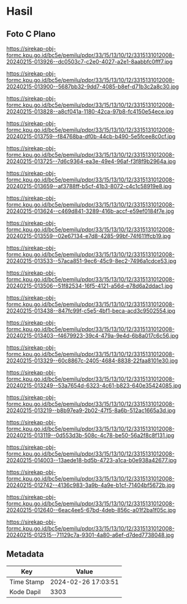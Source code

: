 # Hasil

## Foto C Plano

https://sirekap-obj-formc.kpu.go.id/bc5e/pemilu/pdpr/33/15/13/10/12/3315131012008-20240215-013926--dc0503c7-c2e0-4027-a2e1-8aabbfc0fff7.jpg

https://sirekap-obj-formc.kpu.go.id/bc5e/pemilu/pdpr/33/15/13/10/12/3315131012008-20240215-013900--5687bb32-9dd7-4085-b8ef-d71b3c2a8c30.jpg

https://sirekap-obj-formc.kpu.go.id/bc5e/pemilu/pdpr/33/15/13/10/12/3315131012008-20240215-013828--a8cf041a-1180-42ca-97b8-fc4150e54ece.jpg

https://sirekap-obj-formc.kpu.go.id/bc5e/pemilu/pdpr/33/15/13/10/12/3315131012008-20240215-013759--f84768ba-df0b-44cb-b490-5e5fcee8c0cf.jpg

https://sirekap-obj-formc.kpu.go.id/bc5e/pemilu/pdpr/33/15/13/10/12/3315131012008-20240215-013725--7d6c9364-ea3e-49e4-96af-f3f8f9b2964a.jpg

https://sirekap-obj-formc.kpu.go.id/bc5e/pemilu/pdpr/33/15/13/10/12/3315131012008-20240215-013659--af3788ff-b5cf-41b3-8072-c4c1c58919e8.jpg

https://sirekap-obj-formc.kpu.go.id/bc5e/pemilu/pdpr/33/15/13/10/12/3315131012008-20240215-013624--c469d841-3289-416b-accf-e59ef0184f7e.jpg

https://sirekap-obj-formc.kpu.go.id/bc5e/pemilu/pdpr/33/15/13/10/12/3315131012008-20240215-013559--02e67134-e7d8-4285-99bf-74f611ffcb19.jpg

https://sirekap-obj-formc.kpu.go.id/bc5e/pemilu/pdpr/33/15/13/10/12/3315131012008-20240215-013533--57aca851-9ec6-45c9-8ec2-7496a1cdce53.jpg

https://sirekap-obj-formc.kpu.go.id/bc5e/pemilu/pdpr/33/15/13/10/12/3315131012008-20240215-013506--51f82534-16f5-4121-a56d-e78d6a2ddac1.jpg

https://sirekap-obj-formc.kpu.go.id/bc5e/pemilu/pdpr/33/15/13/10/12/3315131012008-20240215-013438--847fc99f-c5e5-4bf1-beca-acd3c9502554.jpg

https://sirekap-obj-formc.kpu.go.id/bc5e/pemilu/pdpr/33/15/13/10/12/3315131012008-20240215-013403--f4679923-39c4-479a-9e4d-6b8a017c6c56.jpg

https://sirekap-obj-formc.kpu.go.id/bc5e/pemilu/pdpr/33/15/13/10/12/3315131012008-20240215-013329--60c8867c-2405-4684-8838-22faa8101e30.jpg

https://sirekap-obj-formc.kpu.go.id/bc5e/pemilu/pdpr/33/15/13/10/12/3315131012008-20240215-013249--53a7654d-6323-4c61-b823-640e35424085.jpg

https://sirekap-obj-formc.kpu.go.id/bc5e/pemilu/pdpr/33/15/13/10/12/3315131012008-20240215-013219--b8b97ea9-2b02-47f5-8a6b-512ac1665a3d.jpg

https://sirekap-obj-formc.kpu.go.id/bc5e/pemilu/pdpr/33/15/13/10/12/3315131012008-20240215-013119--0d553d3b-508c-4c78-be50-56a2f8c8f131.jpg

https://sirekap-obj-formc.kpu.go.id/bc5e/pemilu/pdpr/33/15/13/10/12/3315131012008-20240215-014003--13aede18-bd5b-4723-a1ca-b0e938a42677.jpg

https://sirekap-obj-formc.kpu.go.id/bc5e/pemilu/pdpr/33/15/13/10/12/3315131012008-20240215-012742--4136c983-3a9b-4a9e-b1cf-71404bf5672b.jpg

https://sirekap-obj-formc.kpu.go.id/bc5e/pemilu/pdpr/33/15/13/10/12/3315131012008-20240215-012640--6eac4ee5-67bd-4deb-856c-a01f2ba1f05c.jpg

https://sirekap-obj-formc.kpu.go.id/bc5e/pemilu/pdpr/33/15/13/10/12/3315131012008-20240215-012515--71129c7a-9301-4a80-a6ef-d7ded7738048.jpg


## Metadata

| Key        | Value               |
| ---------- | ------------------- |
| Time Stamp | 2024-02-26 17:03:51 |
| Kode Dapil | 3303                |



